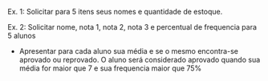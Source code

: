 Ex. 1: Solicitar para 5 itens seus nomes e quantidade de estoque.

Ex. 2: Solicitar nome, nota 1, nota 2, nota 3 e percentual de frequencia para 5 alunos
- Apresentar para cada aluno sua média e se o mesmo encontra-se aprovado ou reprovado. O aluno será considerado aprovado quando sua média for maior que 7 e sua frequencia maior que 75% 